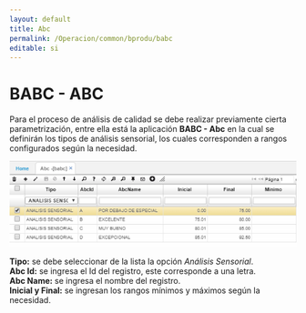 ```yaml
---
layout: default
title: Abc
permalink: /Operacion/common/bprodu/babc
editable: si
---
```


# BABC - ABC

Para el proceso de análisis de calidad se debe realizar previamente cierta parametrización, entre ella está la aplicación **BABC - Abc** en la cual se definirán los tipos de análisis sensorial, los cuales corresponden a rangos configurados según la necesidad.  

![](babc.png)


**Tipo:** se debe seleccionar de la lista la opción _Análisis Sensorial_.  
**Abc Id:** se ingresa el Id del registro, este corresponde a una letra.  
**Abc Name:** se ingresa el nombre del registro.  
**Inicial y Final:** se ingresan los rangos mínimos y máximos según la necesidad.  

